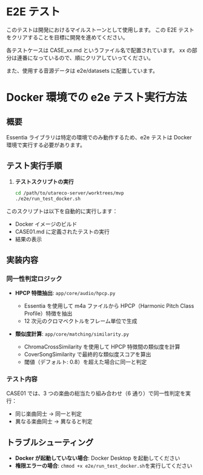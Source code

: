 # E2E テスト

このテストは開発におけるマイルストーンとして使用します。
この E2E テストをクリアすることを目標に開発を進めてください。

各テストケースは CASE_xx.md というファイル名で配置されています。
xx の部分は連番になっているので、順にクリアしていってください。

また、使用する音源データは e2e/datasets に配置しています。

# Docker 環境での e2e テスト実行方法

## 概要

Essentia ライブラリは特定の環境でのみ動作するため、e2e テストは Docker 環境で実行する必要があります。

## テスト実行手順

1. **テストスクリプトの実行**
   ```bash
   cd /path/to/utareco-server/worktrees/mvp
   ./e2e/run_test_docker.sh
   ```

このスクリプトは以下を自動的に実行します：

- Docker イメージのビルド
- CASE01.md に定義されたテストの実行
- 結果の表示

## 実装内容

### 同一性判定ロジック

- **HPCP 特徴抽出**: `app/core/audio/hpcp.py`

  - Essentia を使用して m4a ファイルから HPCP（Harmonic Pitch Class Profile）特徴を抽出
  - 12 次元のクロマベクトルをフレーム単位で生成

- **類似度計算**: `app/core/matching/similarity.py`
  - ChromaCrossSimilarity を使用して HPCP 特徴間の類似度を計算
  - CoverSongSimilarity で最終的な類似度スコアを算出
  - 閾値（デフォルト: 0.8）を超えた場合に同一と判定

### テスト内容

CASE01 では、3 つの楽曲の総当たり組み合わせ（6 通り）で同一性判定を実行：

- 同じ楽曲同士 → 同一と判定
- 異なる楽曲同士 → 異なると判定

## トラブルシューティング

- **Docker が起動していない場合**: Docker Desktop を起動してください
- **権限エラーの場合**: `chmod +x e2e/run_test_docker.sh`を実行してください
